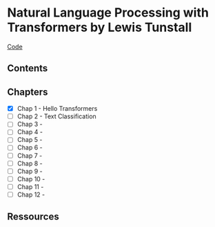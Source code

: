 # Natural Language Processing with Transformers by Lewis Tunstall

[Code](https://github.com/nlp-with-transformers/notebooks)

## Contents




## Chapters

- [X] Chap 1 - Hello Transformers
- [ ] Chap 2 - Text Classification
- [ ] Chap 3 - 
- [ ] Chap 4 - 
- [ ] Chap 5 - 
- [ ] Chap 6 - 
- [ ] Chap 7 - 
- [ ] Chap 8 - 
- [ ] Chap 9 - 
- [ ] Chap 10 - 
- [ ] Chap 11 - 
- [ ] Chap 12 - 

## Ressources

